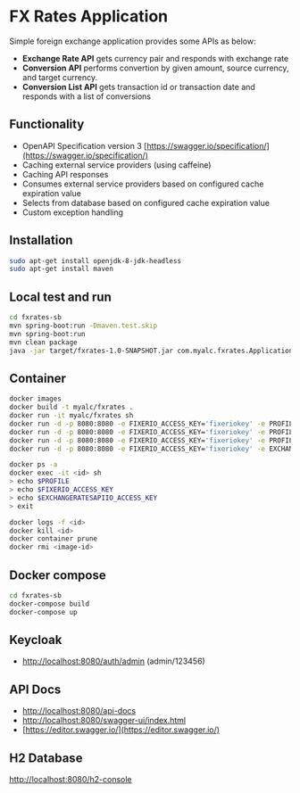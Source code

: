 # FX Rates Application

Simple foreign exchange application provides some APIs as below:
* **Exchange Rate API** gets currency pair and responds with exchange rate
* **Conversion API** performs convertion by given amount, source currency, and target currency.
* **Conversion List API** gets transaction id or transaction date and responds with a list of conversions


## Functionality
* OpenAPI Specification version 3 [https://swagger.io/specification/](https://swagger.io/specification/)
* Caching external service providers (using caffeine)
* Caching API responses
* Consumes external service providers based on configured cache expiration value
* Selects from database based on configured cache expiration value
* Custom exception handling


## Installation
```sh
sudo apt-get install openjdk-8-jdk-headless
sudo apt-get install maven
```

## Local test and run
```sh
cd fxrates-sb
mvn spring-boot:run -Dmaven.test.skip 
mvn spring-boot:run
mvn clean package
java -jar target/fxrates-1.0-SNAPSHOT.jar com.myalc.fxrates.Application
```

## Container
```sh
docker images
docker build -t myalc/fxrates .
docker run -it myalc/fxrates sh
docker run -d -p 8080:8080 -e FIXERIO_ACCESS_KEY='fixeriokey' -e PROFILE='default' myalc/fxrates
docker run -d -p 8080:8080 -e FIXERIO_ACCESS_KEY='fixeriokey' -e PROFILE='staging' myalc/fxrates
docker run -d -p 8080:8080 -e FIXERIO_ACCESS_KEY='fixeriokey' -e PROFILE='prod' myalc/fxrates
docker run -d -p 8080:8080 -e FIXERIO_ACCESS_KEY='fixeriokey' -e EXCHANGERATESAPIIO_ACCESS_KEY='exchangeratesipkey' -e PROFILE='prod' myalc/fxrates

docker ps -a
docker exec -it <id> sh
> echo $PROFILE
> echo $FIXERIO_ACCESS_KEY
> echo $EXCHANGERATESAPIIO_ACCESS_KEY
> exit

docker logs -f <id>
docker kill <id>
docker container prune
docker rmi <image-id>
```

## Docker compose
```sh
cd fxrates-sb
docker-compose build
docker-compose up
```

## Keycloak
* [http://localhost:8080/auth/admin](http://localhost:8080/auth/admin) (admin/123456)




## API Docs
* [http://localhost:8080/api-docs](http://localhost:8080/api-docs)
* [http://localhost:8080/swagger-ui/index.html](http://localhost:8080/swagger-ui/index.html)
* [https://editor.swagger.io/](https://editor.swagger.io/)

## H2 Database
[http://localhost:8080/h2-console](http://localhost:8080/h2-console)